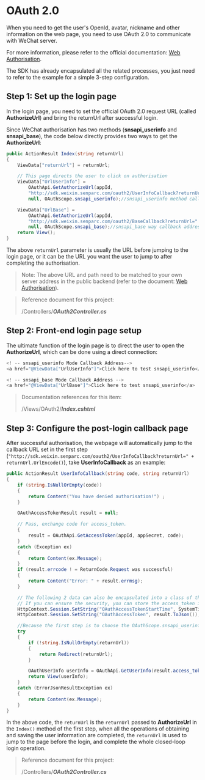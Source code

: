 # OAuth 2.0

When you need to get the user's OpenId, avatar, nickname and other information on the web page, you need to use OAuth 2.0 to communicate with WeChat server.

For more information, please refer to the official documentation: [Web Authorisation](https://developers.weixin.qq.com/doc/offiaccount/OA_Web_Apps/Wechat_webpage_authorization.html#4).

The SDK has already encapsulated all the related processes, you just need to refer to the example for a simple 3-step configuration.

## Step 1: Set up the login page

In the login page, you need to set the official OAuth 2.0 request URL (called **AuthorizeUrl**) and bring the returnUrl after successful login.

Since WeChat authorisation has two methods (**snsapi_userinfo** and **snsapi_base**), the code below directly provides two ways to get the **AuthorizeUrl**:

```cs
public ActionResult Index(string returnUrl)
{
    ViewData["returnUrl"] = returnUrl;

    // This page directs the user to click on authorisation
    ViewData["UrlUserInfo"] =
        OAuthApi.GetAuthorizeUrl(appId,
        "http://sdk.weixin.senparc.com/oauth2/UserInfoCallback?returnUrl=" + returnUrl.UrlEncode(),
        null, OAuthScope.snsapi_userinfo);//snsapi_userinfo method callback address

    ViewData["UrlBase"] =
        OAuthApi.GetAuthorizeUrl(appId,
        "http://sdk.weixin.senparc.com/oauth2/BaseCallback?returnUrl=" + returnUrl.UrlEncode(),
        null, OAuthScope.snsapi_base);//snsapi_base way callback address
    return View();
}
```

The above `returnUrl` parameter is usually the URL before jumping to the login page, or it can be the URL you want the user to jump to after completing the authorisation.

> Note: The above URL and path need to be matched to your own server address in the public backend (refer to the document: [Web Authorisation](https://developers.weixin.qq.com/doc/offiaccount/OA_Web_Apps/Wechat_webpage_authorisation.html#4)).

> Reference document for this project:
>
> /Controllers/**_OAuth2Controller.cs_**

## Step 2: Front-end login page setup

The ultimate function of the login page is to direct the user to open the **AuthorizeUrl**, which can be done using a direct connection:

```cs
<! -- snsapi_userinfo Mode Callback Address-->
<a href="@ViewData["UrlUserInfo"]">Click here to test snsapi_userinfo</a>

<! -- snsapi_base Mode Callback Address -->
<a href="@ViewData["UrlBase"]">Click here to test snsapi_userinfo</a>
```

> Documentation references for this item:
>
> /Views/OAuth2/**_Index.cshtml_**

## Step 3: Configure the post-login callback page

After successful authorisation, the webpage will automatically jump to the callback URL set in the first step (`"http://sdk.weixin.senparc.com/oauth2/UserInfoCallback?returnUrl=" + returnUrl.UrlEncode()`), take **UserInfoCallback** as an example:

```cs
public ActionResult UserInfoCallback(string code, string returnUrl)
{
    if (string.IsNullOrEmpty(code))
    {
        return Content("You have denied authorisation!") ;
    }

    OAuthAccessTokenResult result = null;

    // Pass, exchange code for access_token.
    {
        result = OAuthApi.GetAccessToken(appId, appSecret, code);
    }
    catch (Exception ex)
    {
        return Content(ex.Message);
    }
    if (result.errcode ! = ReturnCode.Request was successful)
    {
        return Content("Error: " + result.errmsg);
    }

    // The following 2 data can also be encapsulated into a class of their own and stored in a database (combined with caching is recommended)
    // If you can ensure the security, you can store the access_token in the user's cookie, each person's access_token is different
    HttpContext.Session.SetString("OAuthAccessTokenStartTime", SystemTime.Now.ToString());
    HttpContext.Session.SetString("OAuthAccessToken", result.ToJson());

    //Because the first step is to choose the OAuthScope.snsapi_userinfo, here you can further get user details
    try
    {
        if (!string.IsNullOrEmpty(returnUrl))
        {
            return Redirect(returnUrl);
        }

        OAuthUserInfo userInfo = OAuthApi.GetUserInfo(result.access_token, result.openid);
        return View(userInfo);
    }
    catch (ErrorJsonResultException ex)
    {
        return Content(ex.Message);
    }
}
```

In the above code, the `returnUrl` is the `returnUrl` passed to **AuthorizeUrl** in the `Index()` method of the first step, when all the operations of obtaining and saving the user information are completed, the `returnUrl` is used to jump to the page before the login, and complete the whole closed-loop login operation.

> Reference document for this project:
>
> /Controllers/**_OAuth2Controller.cs_**
